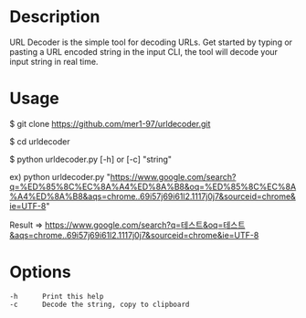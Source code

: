 # Description
URL Decoder is the simple tool for decoding URLs. Get started by typing or pasting a URL encoded string in the input CLI, the tool will decode your input string in real time.  
# Usage
$ git clone https://github.com/mer1-97/urldecoder.git

$ cd urldecoder

$ python urldecoder.py [-h] or [-c] "string"

ex)
python urldecoder.py "https://www.google.com/search?q=%ED%85%8C%EC%8A%A4%ED%8A%B8&oq=%ED%85%8C%EC%8A%A4%ED%8A%B8&aqs=chrome..69i57j69i61l2.1117j0j7&sourceid=chrome&ie=UTF-8"

Result =>
https://www.google.com/search?q=테스트&oq=테스트&aqs=chrome..69i57j69i61l2.1117j0j7&sourceid=chrome&ie=UTF-8

# Options
    -h      Print this help
    -c      Decode the string, copy to clipboard
